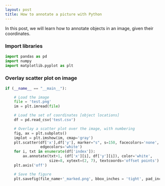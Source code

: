 ```yaml
---
layout: post
title: How to annotate a picture with Python
---
```


In this post, we will learn how to annotate objects in an image, given their coordinates.

### Import libraries

```python     
import pandas as pd
import numpy
import matplotlib.pyplot as plt
```  
###  Overlay scatter plot on image
```python  
if (__name__ == "__main__"):

    # Load the image
    file = 'test.png'
    im = plt.imread(file)

    # Load the set of coordinates [object locations] 
    df = pd.read_csv('test.csv')

    # Overlay a scatter plot over the image, with numbering
    fig, ax = plt.subplots()
    implot = plt.imshow(im, cmap='gray')
    plt.scatter(df['x'],df['y'], marker="s", s=150, facecolors='none',
                edgecolors='white')
    for i, txt in enumerate(df['index']):
        ax.annotate(txt+1, (df['x'][i], df['y'][i]), color='white', 
                    size=8, xytext=(2, 7), textcoords='offset points')
    plt.axis('off')

    # Save the figure
    plt.savefig(file_name+'_marked.png', bbox_inches = 'tight', pad_inches = 0)
```
